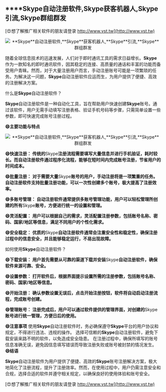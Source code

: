## ****Skype**自动注册软件,**Skype**获客机器人,**Skype**引流,**Skype**群组群发**

[😍想了解推广相关软件的朋友请登录 http://www.vst.tw](http://www.vst.tw)

 <center><img src="https://vst.tw/MP4/tuiguang/png/4.png" alt="**Skype**自动注册软件,**Skype**获客机器人,**Skype**引流,**Skype**群组群发"></center>

随着全球信息技术的迅速发展，人们对于即时通讯工具的需求日益增长。**Skype**作为一款知名的即时通讯软件，因其稳定的连接、高质量的通话和丰富的功能而备受用户青睐。然而，对于大量注册用户而言，手动注册账号可能是一项繁琐的任务。为解决这一问题，**Skype**自动注册软件应运而生，为用户提供了便捷、高效的注册解决方案。

什么是**Skype**自动注册软件？

**Skype**自动注册软件是一种自动化工具，旨在帮助用户快速创建**Skype**账号。通过该软件，用户无需手动填写注册表格、验证手机号码等步骤，只需简单设置一些参数，即可快速完成账号注册过程。

**😄主要功能与特点**

 <center><img src="https://vst.tw/MP4/tuiguang/png/3.png" alt="**Skype**自动注册软件,**Skype**获客机器人,**Skype**引流,**Skype**群组群发"></center>

**😄快速注册： 传统的**Skype**注册流程需要填写大量信息并进行手机验证，耗时较长。而自动注册软件通过程序化流程，能够在短时间内完成账号注册，节省用户的时间成本。**

**😄批量注册： 对于需要大量**Skype**账号的用户，手动注册将是一项繁重的任务。自动注册软件支持批量注册功能，可以一次性创建多个账号，极大提高了注册效率。**

**😄多账号管理： 自动注册软件通常提供多账号管理功能，用户可以轻松管理所创建的所有**Skype**账号，方便进行统一的设置和管理。**

**😄灵活配置： 用户可以根据自己的需求，灵活配置注册参数，包括账号名称、密码、国家/地区等信息，满足不同用户的个性化需求。**

**😄安全稳定： 优质的**Skype**自动注册软件通常会注重安全性和稳定性，确保注册过程中的信息安全，并且能够稳定运行，不易出现故障。**

如何使用**Skype**自动注册软件？

**😄下载安装： 用户首先需要从可靠的渠道下载并安装**Skype**自动注册软件，确保软件来源可靠、安全。**

**😄设置参数： 打开软件后，根据界面提示设置所需的注册参数，包括账号名称、密码、国家/地区等信息。**

**😄开始注册： 确认参数设置无误后，点击开始注册按钮，软件将自动启动注册流程，完成账号创建。**

**😄管理账号： 注册完成后，用户可以通过软件提供的管理界面，对创建的**Skype**账号进行统一管理，方便日后的使用。**

**😄注意事项**
使用**Skype**自动注册软件时，务必确保遵守**Skype**平台的用户协议和规定，不得进行违法、违规的操作。
选择可信赖的**Skype**自动注册软件，避免下载安装来路不明的软件，以免造成安全隐患。
在注册过程中，确保所填写的账号信息准确无误，避免因信息填写错误而导致注册失败或账号被封禁的情况发生。
**😄结语**

**Skype**自动注册软件为用户提供了便捷、高效的**Skype**账号注册解决方案，极大地简化了注册流程，提升了注册效率。然而，在使用过程中，用户仍需注意安全和合规，选择合适的软件并遵守相关规定，以确保良好的使用体验和账号安全。

[😍想了解推广相关软件的朋友请登录 http://www.vst.tw](http://www.vst.tw)



